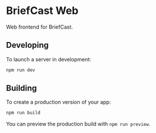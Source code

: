 # BriefCast Web

Web frontend for BriefCast.

## Developing

To launch a server in development:

```bash
npm run dev
```

## Building

To create a production version of your app:

```bash
npm run build
```

You can preview the production build with `npm run preview`.
